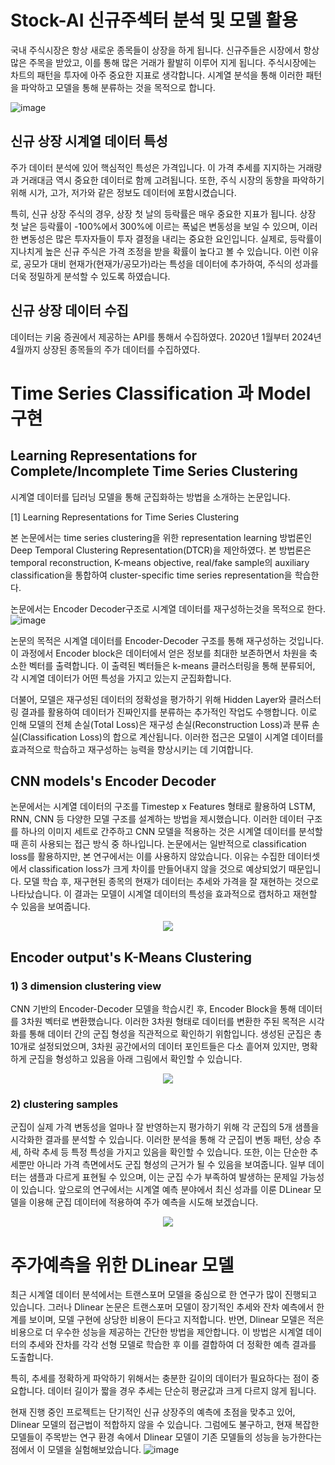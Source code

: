 # Stock-AI 신규주섹터 분석 및 모델 활용
국내 주식시장은 항상 새로운 종목들이 상장을 하게 됩니다. 신규주들은 시장에서 항상 많은 주목을 받았고, 이를 통해 많은 거래가 활발히 이루어 지게 됩니다. 
주식시장에는 차트의 패턴을 투자에 아주 중요한 지표로 생각합니다. 시계열 분석을 통해 이러한 패턴을 파악하고 모델을 통해 분류하는 것을 목적으로 합니다.

![image](https://github.com/sangse/Stock-AI/assets/145996429/15575d20-7594-4d74-a2d3-27cafdb190ea)


## 신규 상장 시계열 데이터 특성
주가 데이터 분석에 있어 핵심적인 특성은 가격입니다. 이 가격 추세를 지지하는 거래량과 거래대금 역시 중요한 데이터로 함께 고려됩니다. 또한, 주식 시장의 동향을 파악하기 위해 시가, 고가, 저가와 같은 정보도 데이터에 포함시켰습니다.

특히, 신규 상장 주식의 경우, 상장 첫 날의 등락률은 매우 중요한 지표가 됩니다. 상장 첫 날은 등락률이 -100%에서 300%에 이르는 폭넓은 변동성을 보일 수 있으며, 이러한 변동성은 많은 투자자들이 투자 결정을 내리는 중요한 요인입니다. 실제로, 등락률이 지나치게 높은 신규 주식은 가격 조정을 받을 확률이 높다고 볼 수 있습니다. 이런 이유로, 공모가 대비 현재가(현재가/공모가)라는 특성을 데이터에 추가하여, 주식의 성과를 더욱 정밀하게 분석할 수 있도록 하였습니다.

##  신규 상장 데이터 수집
 데이터는 키움 증권에서 제공하는 API를 통해서 수집하였다. 2020년 1월부터 2024년 4월까지 상장된 종목들의 주가 데이터를 수집하였다.



# Time Series Classification 과 Model  구현


## Learning Representations for Complete/Incomplete Time Series Clustering

시계열 데이터를 딥러닝 모델을 통해 군집화하는 방법을 소개하는 논문입니다.

[1] Learning Representations for Time Series Clustering

본 논문에서는 time series clustering을 위한 representation learning 방법론인 Deep Temporal Clustering Representation(DTCR)을 제안하였다. 본 방법론은 temporal reconstruction, K-means objective, real/fake sample의 auxiliary classification을 통합하여 cluster-specific time series representation을 학습한다.

논문에서는 Encoder Decoder구조로 시계열 데이터를 재구성하는것을 목적으로 한다. 
![image](https://github.com/sangse/Stock-AI/assets/145996429/57389885-95e7-4e3f-a809-76d5290eb102)


논문의 목적은 시계열 데이터를 Encoder-Decoder 구조를 통해 재구성하는 것입니다. 이 과정에서 Encoder block은 데이터에서 얻은 정보를 최대한 보존하면서 차원을 축소한 벡터를 출력합니다. 이 출력된 벡터들은 k-means 클러스터링을 통해 분류되어, 각 시계열 데이터가 어떤 특성을 가지고 있는지 군집화합니다.

더불어, 모델은 재구성된 데이터의 정확성을 평가하기 위해 Hidden Layer와 클러스터링 결과를 활용하여 데이터가 진짜인지를 분류하는 추가적인 작업도 수행합니다. 이로 인해 모델의 전체 손실(Total Loss)은 재구성 손실(Reconstruction Loss)과 분류 손실(Classification Loss)의 합으로 계산됩니다. 이러한 접근은 모델이 시계열 데이터를 효과적으로 학습하고 재구성하는 능력을 향상시키는 데 기여합니다.

## CNN models's Encoder Decoder
논문에서는 시계열 데이터의 구조를 Timestep x Features 형태로 활용하여 LSTM, RNN, CNN 등 다양한 모델 구조를 설계하는 방법을 제시했습니다. 이러한 데이터 구조를 하나의 이미지 세트로 간주하고 CNN 모델을 적용하는 것은 시계열 데이터를 분석할 때 흔히 사용되는 접근 방식 중 하나입니다. 논문에서는 일반적으로 classification loss를 활용하지만, 본 연구에서는 이를 사용하지 않았습니다. 이유는 수집한 데이터셋에서 classification loss가 크게 차이를 만들어내지 않을 것으로 예상되었기 때문입니다. 모델 학습 후, 재구현된 종목의 현재가 데이터는 추세와 가격을 잘 재현하는 것으로 나타났습니다. 이 결과는 모델이 시계열 데이터의 특성을 효과적으로 캡처하고 재현할 수 있음을 보여줍니다.
 
<p align="center">
  <img src="https://github.com/sangse/Stock-AI/assets/145996429/d92b2029-2a76-4437-943d-1421e5dcfc69">
</p>



## Encoder output's K-Means Clustering
### 1) 3 dimension clustering view
CNN 기반의 Encoder-Decoder 모델을 학습시킨 후, Encoder Block을 통해 데이터를 3차원 벡터로 변환했습니다. 이러한 3차원 형태로 데이터를 변환한 주된 목적은 시각화를 통해 데이터 간의 군집 형성을 직관적으로 확인하기 위함입니다. 생성된 군집은 총 10개로 설정되었으며, 3차원 공간에서의 데이터 포인트들은 다소 흩어져 있지만, 명확하게 군집을 형성하고 있음을 아래 그림에서 확인할 수 있습니다.

<p align="center">
  <img src="https://github.com/sangse/Stock-AI/assets/145996429/e08f2e09-ea29-4e34-aa32-ea5b933d7e82">
</p>

### 2) clustering samples
군집이 실제 가격 변동성을 얼마나 잘 반영하는지 평가하기 위해 각 군집의 5개 샘플을 시각화한 결과를 분석할 수 있습니다. 이러한 분석을 통해 각 군집이 변동 패턴, 상승 추세, 하락 추세 등 특정 특성을 가지고 있음을 확인할 수 있습니다. 또한, 이는 단순한 추세뿐만 아니라 가격 측면에서도 군집 형성의 근거가 될 수 있음을 보여줍니다. 일부 데이터는 샘플과 다르게 표현될 수 있으며, 이는 군집 수가 부족하여 발생하는 문제일 가능성이 있습니다. 앞으로의 연구에서는 시계열 예측 분야에서 최신 성과를 이룬 DLinear 모델을 이용해 군집 데이터에 적용하여 주가 예측을 시도해 보겠습니다.

<p align = "center">
<img src="https://github.com/sangse/Stock-AI/assets/145996429/38e69c31-e945-4790-b955-f08b5b0d22ca">
</p>


# 주가예측을 위한 DLinear 모델 
 최근 시계열 데이터 분석에서는 트랜스포머 모델을 중심으로 한 연구가 많이 진행되고 있습니다. 그러나 Dlinear 논문은 트랜스포머 모델이 장기적인 추세와 잔차 예측에서 한계를 보이며, 모델 구현에 상당한 비용이 든다고 지적합니다. 반면, Dlinear 모델은 적은 비용으로 더 우수한 성능을 제공하는 간단한 방법을 제안합니다. 이 방법은 시계열 데이터의 추세와 잔차를 각각 선형 모델로 학습한 후 이를 결합하여 더 정확한 예측 결과를 도출합니다.

특히, 추세를 정확하게 파악하기 위해서는 충분한 길이의 데이터가 필요하다는 점이 중요합니다. 데이터 길이가 짧을 경우 추세는 단순히 평균값과 크게 다르지 않게 됩니다.

현재 진행 중인 프로젝트는 단기적인 신규 상장주의 예측에 초점을 맞추고 있어, Dlinear 모델의 접근법이 적합하지 않을 수 있습니다. 그럼에도 불구하고, 현재 복잡한 모델들이 주목받는 연구 환경 속에서 Dlinear 모델이 기존 모델들의 성능을 능가한다는 점에서 이 모델을 실험해보았습니다.
![image](https://github.com/sangse/Stock-AI/assets/145996429/c4e22464-b468-403d-aab0-b86ad54e9e5b)

## 











